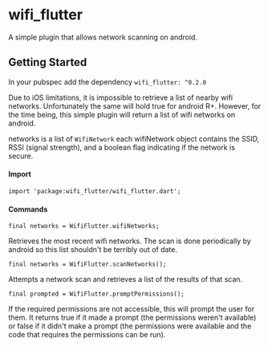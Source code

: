 # wifi_flutter

A simple plugin that allows network scanning on android.

## Getting Started

In your pubspec add the dependency
`wifi_flutter: ^0.2.0`

Due to iOS limitations, it is impossible to retrieve a list of nearby wifi networks. Unfortunately the same will hold true for android R+. However, for the time being, this simple plugin will return a list of wifi networks on android.

networks is a list of `WifiNetwork` each wifiNetwork object contains the SSID, RSSI (signal strength), and a boolean flag indicating if the network is secure.

#### Import

`import 'package:wifi_flutter/wifi_flutter.dart';`

#### Commands

`final networks = WifiFlutter.wifiNetworks;`

Retrieves the most recent wifi networks. The scan is done periodically by android so this list shouldn't be terribly out of date.

`final networks = WifiFlutter.scanNetworks();`
 
 Attempts a network scan and retrieves a list of the results of that scan.

 `final prompted = WifiFlutter.promptPermissions();`

 If the required permissions are not accessible, this will prompt the user for them. It returns true if it made a prompt (the permissions weren't available) or false if it didn't make a prompt (the permissions were available and the code that requires the permissions can be run).